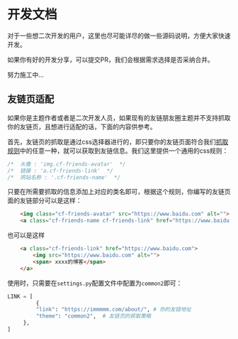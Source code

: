 # 开发文档

对于一些想二次开发的用户，这里也尽可能详尽的做一些源码说明，方便大家快速开发。

如果你有好的开发分享，可以提交PR，我们会根据需求选择是否采纳合并。

努力施工中...


## 友链页适配

如果你是主题作者或者是二次开发人员，如果现有的友链朋友圈主题并不支持抓取你的友链页，且想进行适配的话，下面的内容供参考。

首先，友链页的抓取是通过css选择器进行的，即只要你的友链页面符合我们[抓取规则](https://github.com/Rock-Candy-Tea/hexo-circle-of-friends/blob/main/hexo_circle_of_friends/utils/get_url.py)中的任意一种，就可以获取到友链信息。我们这里提供一个通用的css规则：

```css
/*  头像 : 'img.cf-friends-avatar'  */
/*  链接 : 'a.cf-friends-link'  */
/*  网站名称 : '.cf-friends-name'  */
```

只要在所需要抓取的信息添加上对应的类名即可，根据这个规则，你编写的友链页面的友链部分可以是这样：

```html
    <img class="cf-friends-avatar" src="https://www.baidu.com" alt="">    <!-- 头像 -->
    <a class="cf-friends-name cf-friends-link" href="https://www.baidu.com">xxxx的博客</a>  <!-- 链接 -->
```

也可以是这样

```html
    <a class="cf-friends-link" href="https://www.baidu.com">
        <img src="https://www.baidu.com" alt="">
        <span> xxxx的博客</span>
    </a>
```

使用时，只需要在`settings.py`配置文件中配置为`common2`即可：

```python
LINK = [
         {
         "link": "https://immmmm.com/about/", # 你的友链地址
         "theme": "common2",  # 友链页的获取策略
     },
]
```

